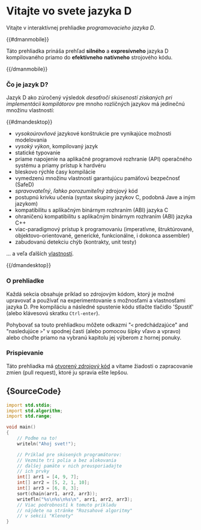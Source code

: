 # Vitajte vo svete jazyka D

Vitajte v interaktívnej prehliadke *programovacieho jazyka D*.

{{#dmanmobile}}

Táto prehliadka prináša prehľad __silného__ a __expresívneho__ jazyka D
kompilovaného priamo do __efektívneho__ __natívneho__ strojového kódu.

{{/dmanmobile}}

### Čo je jazyk D?

Jazyk D ako zúročený výsledok _desaťročí skúseností získaných pri implementácii kompilátorov_
pre mnoho rozličných jazykov má jedinečnú množinu vlastností:

{{#dmandesktop}}

- _vysokoúrovňové_ jazykové konštrukcie pre vynikajúce možnosti modelovania
- _vysoký výkon_, kompilovaný jazyk
- statické typovanie
- priame napojenie na aplikačné programové rozhranie (API) operačného systému a priamy prístup k hardvéru
- bleskovo rýchle časy kompilácie
- vymedzenú množinu vlastností garantujúcu pamäťovú bezpečnosť (SafeD)
- _spravovateľný_, _ľahko porozumiteľný_ zdrojový kód
- postupnú krivku učenia (syntax skupiny jazykov C, podobná Jave a iným jazykom)
- kompatibilitu s aplikačným binárnym rozhraním (ABI) jazyka C
- ohraničenú kompatibilitu s aplikačným binárnym rozhraním (ABI) jazyka C++
- viac-paradigmový prístup k programovaniu (imperatívne, štruktúrované, objektovo-orientované, generické, funkcionálne, i dokonca assembler)
- zabudovanú detekciu chýb (kontrakty, unit testy)

... a veľa ďalších [vlastností](http://dlang.org/overview.html).

{{/dmandesktop}}

### O prehliadke

Každá sekcia obsahuje príklad so zdrojovým kódom, ktorý je možné upravovať a používať
na experimentovanie s možnosťami a vlastnosťami jazyka D.
Pre kompiláciu a následné spustenie kódu stlačte tlačidlo 'Spustiť' (alebo klávesovú skratku `Ctrl-enter`).

Pohybovať sa touto prehliadkou môžete odkazmi "`<` predchádzajúce" and "nasledujúce `>`"
v spodnej časti (alebo pomocou šípky vľavo a vpravo) alebo choďte priamo na vybranú kapitolu
jej výberom z hornej ponuky.

### Prispievanie

Táto prehliadka má [otvorený zdrojový kód](https://github.com/dlang-tour)
a vítame žiadosti o zapracovanie zmien (pull request), ktoré ju spravia ešte lepšou.

## {SourceCode}

```d
import std.stdio;
import std.algorithm;
import std.range;

void main()
{
    // Poďme na to!
    writeln("Ahoj svet!");

    // Príklad pre skúsených programátorov:
    // Vezmite tri polia a bez alokovania
    // ďalšej pamäte v nich preusporiadajte
    // ich prvky
    int[] arr1 = [4, 9, 7];
    int[] arr2 = [5, 2, 1, 10];
    int[] arr3 = [6, 8, 3];
    sort(chain(arr1, arr2, arr3));
    writefln("%s\n%s\n%s\n", arr1, arr2, arr3);
    // Viac podrobností k tomuto príkladu
    // nájdete na stránke "Rozsahové algoritmy"
    // v sekcii "Klenoty"
}
```
